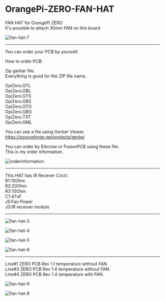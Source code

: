 # OrangePi-ZERO-FAN-HAT
FAN HAT for OrangePi ZERO   
It's possible to attach 30mm FAN on this board.   

![fan-hat-7](https://user-images.githubusercontent.com/6020549/30236881-e1022aa0-955f-11e7-981e-05ddf31f22e0.JPG)


----

You can order your PCB by yourself.   

How to order PCB:   

Zip garbar file.   
Everything is good for the ZIP file name.   

OpiZero.GTL   
OpiZero.GBL   
OpiZero.GTS   
OpiZero.GBS   
OpiZero.GTO   
OpiZero.GBO   
OpiZero.TXT   
OpiZero.GML   


You can see a file using Gerber Viewer.   
https://sourceforge.net/projects/gerbv/   

You can order by Elecrow or FusionPCB using these file.   
This is my order information.   

![orderinformation](https://user-images.githubusercontent.com/6020549/30236849-dec78f06-955e-11e7-9ac2-2fa6ef892bd1.JPG)

----

This HAT has IR Recever Circit:   
R1:10Ohm   
R2:20Ohm   
R3:10Ohm   
C1:47uF   
J5:Fan Power   
J3:IR receiver module   

----

![fan-hat-3](https://user-images.githubusercontent.com/6020549/30236874-c6033dfc-955f-11e7-9182-d3702575fda0.JPG)

![fan-hat-4](https://user-images.githubusercontent.com/6020549/30236875-cada0f7c-955f-11e7-9b37-686b668f652e.JPG)

![fan-hat-5](https://user-images.githubusercontent.com/6020549/30236877-cdc38128-955f-11e7-9f76-9d0f30d49631.JPG)

![fan-hat-6](https://user-images.githubusercontent.com/6020549/30236879-d510ee66-955f-11e7-84b1-5888b6e463aa.JPG)

----

Line#1 ZERO PCB Rev 1.1 temperature without FAN.   
Line#3 ZERO PCB Rev 1.4 temperature without FAN.   
Line#4 ZERO PCB Rev 1.4 temperature with FAN.   

![fan-hat-9](https://user-images.githubusercontent.com/6020549/30236883-e5f5fdc0-955f-11e7-8895-50cc09fd9373.JPG)

![fan-hat-8](https://user-images.githubusercontent.com/6020549/30236884-e9c0f644-955f-11e7-8b4c-6276a1f41309.JPG)

